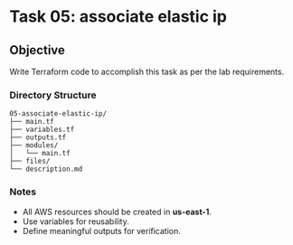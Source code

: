 # Task 05: associate elastic ip

## Objective
Write Terraform code to accomplish this task as per the lab requirements.

### Directory Structure
```
05-associate-elastic-ip/
├── main.tf
├── variables.tf
├── outputs.tf
├── modules/
│   └── main.tf
├── files/
└── description.md
```

### Notes
- All AWS resources should be created in **us-east-1**.
- Use variables for reusability.
- Define meaningful outputs for verification.
